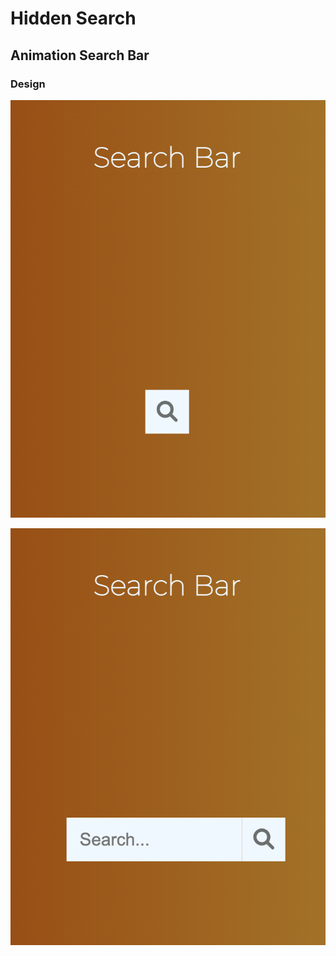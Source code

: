 # Hidden Search


## Animation Search Bar


### Design
![enter image description here](https://raw.githubusercontent.com/SoftJavascript/adapt_Search_bar/main/readme_pic/1.png)

![enter image description here](https://raw.githubusercontent.com/SoftJavascript/adapt_Search_bar/main/readme_pic/2.png)
